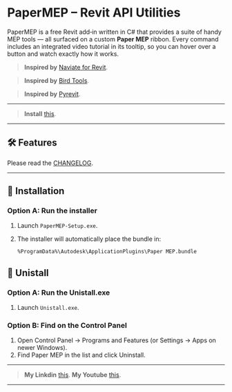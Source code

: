 # PaperMEP – Revit API Utilities

PaperMEP is a free Revit add‑in written in C# that provides a suite of handy MEP tools — all surfaced on a custom **Paper MEP** ribbon. Every command includes an integrated video tutorial in its tooltip, so you can hover over a button and watch exactly how it works.

> **Inspired by** [Naviate for Revit](https://www.naviate.com/naviate-for-revit/).

> **Inspired by** [Bird Tools](https://www.birdtools-developers.com/).

> **Inspired by** [Pyrevit](https://github.com/pyrevitlabs/pyRevit).

---

> **Install** [this](https://github.com/Cazorlas/PaperMEP-C/releases/tag/Installer).

---

## 🛠️ Features

Please read the [CHANGELOG](https://github.com/Cazorlas/PaperMEP-C/blob/main/CHANGELOG.md).

---

## 🚀 Installation

### Option A: Run the installer
1. Launch `PaperMEP-Setup.exe`.  
2. The installer will automatically place the bundle in:
  
   `%ProgramData%\Autodesk\ApplicationPlugins\Paper MEP.bundle`


## 🚀 Unistall
### Option A: Run the Unistall.exe
1. Launch `Unistall.exe`.  

### Option B: Find on the Control Panel
1. Open Control Panel → Programs and Features (or Settings → Apps on newer Windows).
2. Find Paper MEP in the list and click Uninstall.
   
---

> **My Linkdin** [this](https://www.linkedin.com/in/h%C3%B9ng-tr%E1%BB%8Bnh-v%C5%A9-tu%E1%BA%A5n-2739b32a6/).
> **My Youtube** [this](https://www.youtube.com/@paper.engineer).

---
